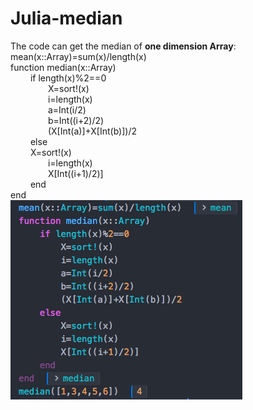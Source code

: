 # Julia-median
The code can get the median of **one dimension Array**: <br/>
mean(x::Array)=sum(x)/length(x) <br/>
function median(x::Array)   <br/>
&ensp;&ensp;&ensp;&ensp;    if length(x)%2==0  <br/>
&ensp;&ensp;&ensp;&ensp;&ensp;&ensp;&ensp;&ensp;        X=sort!(x) <br/>
&ensp;&ensp;&ensp;&ensp;&ensp;&ensp;&ensp;&ensp;        i=length(x) <br/>
&ensp;&ensp;&ensp;&ensp;&ensp;&ensp;&ensp;&ensp;        a=Int(i/2) <br/>
&ensp;&ensp;&ensp;&ensp;&ensp;&ensp;&ensp;&ensp;        b=Int((i+2)/2) <br/>
&ensp;&ensp;&ensp;&ensp;&ensp;&ensp;&ensp;&ensp;        (X[Int(a)]+X[Int(b)])/2 <br/>
&ensp;&ensp;&ensp;&ensp;    else <br/>
&ensp;&ensp;&ensp;&ensp;        X=sort!(x)  <br/>
&ensp;&ensp;&ensp;&ensp;&ensp;&ensp;&ensp;&ensp;        i=length(x) <br/>
&ensp;&ensp;&ensp;&ensp;&ensp;&ensp;&ensp;&ensp;       X[Int((i+1)/2)] <br/>
&ensp;&ensp;&ensp;&ensp;    end  <br/>
end  <br/>
![](https://github.com/lilongjia/Julia-median/blob/master/median().png)
